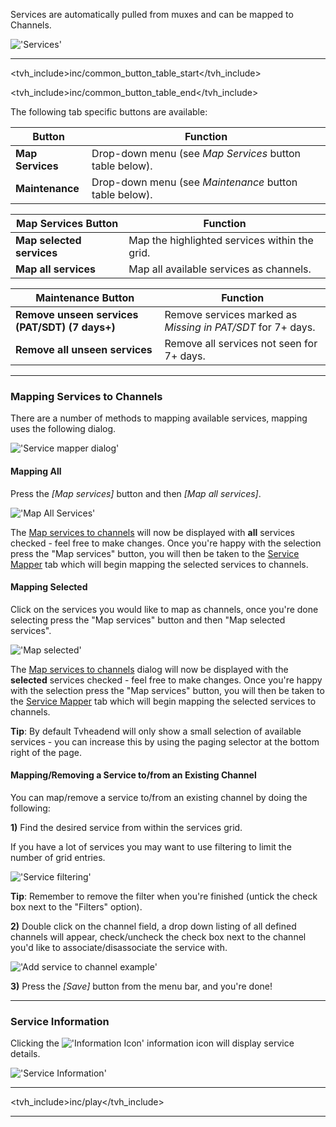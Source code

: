 Services are automatically pulled from muxes and can be mapped to Channels.

!['Services'](static/img/doc/mpegts_service/tab.png)

---

<tvh_include>inc/common_button_table_start</tvh_include>

<tvh_include>inc/common_button_table_end</tvh_include>

The following tab specific buttons are available: 

Button                     | Function
---------------------------|---------
**Map Services**           | Drop-down menu (see *Map Services* button table below). 
**Maintenance**            | Drop-down menu (see *Maintenance* button table below).

Map Services Button         | Function
----------------------------|--------------------
**Map selected services**   | Map the highlighted services within the grid. 
**Map all services**        | Map all available services as channels. 

Maintenance Button                              | Function 
------------------------------------------------|-------------------
**Remove unseen services (PAT/SDT) (7 days+)**  | Remove services marked as *Missing in PAT/SDT* for 7+ days. 
**Remove all unseen services**                  | Remove all services not seen for 7+ days. 

---

### Mapping Services to Channels

  There are a number of methods to mapping available services, 
  mapping uses the following dialog.

  !['Service mapper dialog'](static/img/doc/service_mapper/dialog.png)

#### Mapping All

Press the *[Map services]* button and then *[Map all services]*.

!['Map All Services'](static/img/doc/mpegts_service/map_all.png)

The [Map services to channels](class/service_mapper) will now be displayed with **all** services 
checked - feel free to make changes. Once you're happy with the selection press the "Map services" button, you will 
then be taken to the [Service Mapper](status_service_mapper) tab which 
will begin mapping the selected services to channels. 
  
#### Mapping Selected

Click on the services you would like to map as channels, 
once you're done selecting press the "Map services" button and 
then "Map selected services". 

!['Map selected'](static/img/doc/mpegts_service/map_selected.png)
    
The [Map services to channels](class/service_mapper) dialog will 
now be displayed with the **selected** services checked - feel free to make 
changes. Once you're happy with the selection press the 
"Map services" button, you will then be taken to the 
[Service Mapper](status_service_mapper) tab which will begin mapping 
the selected services to channels. 

**Tip**: By default Tvheadend will only show a small selection of 
available services - you can increase this by using the paging 
selector at the bottom right of the page.
  
#### Mapping/Removing a Service to/from an Existing Channel

You can map/remove a service to/from an existing channel by doing the following:

**1)** Find the desired service from within the services grid. 

If you have a lot of services you may want to use filtering to limit the 
number of grid entries. 

!['Service filtering'](static/img/doc/mpegts_service/map_selected.png)

**Tip**: Remember to remove the filter when you're finished (untick the 
check box next to the "Filters" option). 

**2)** Double click on the channel field, a drop down listing of all defined 
channels will appear, check/uncheck the check box next to the channel 
you'd like to associate/disassociate the service with. 

!['Add service to channel example'](static/img/doc/mpegts_service/add_service.png)

**3)** Press the *[Save]* button from the menu bar, and you're done!

---

### Service Information

Clicking the !['Information Icon'](static/icons/information.png) 
information icon will display service details.

!['Service Information'](static/img/doc/mpegts_service/service_info.png)

---

<tvh_include>inc/play</tvh_include>

---
